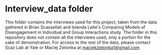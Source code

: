 # Interview_data folder

This folder contains the interviews used for this project, taken from the data gathered in Brian Scassellati and Iolanda Leite's Comparing Models of Disengagement in Individual and Group Interactions study. 
The folder in this repository does not contain all the interviews used, only a portion for the sake of demonstration. For access to the rest of the data, please contact Scaz Lab at Yale or Maciej Zielonka at maciekzielonka1@gmail.com